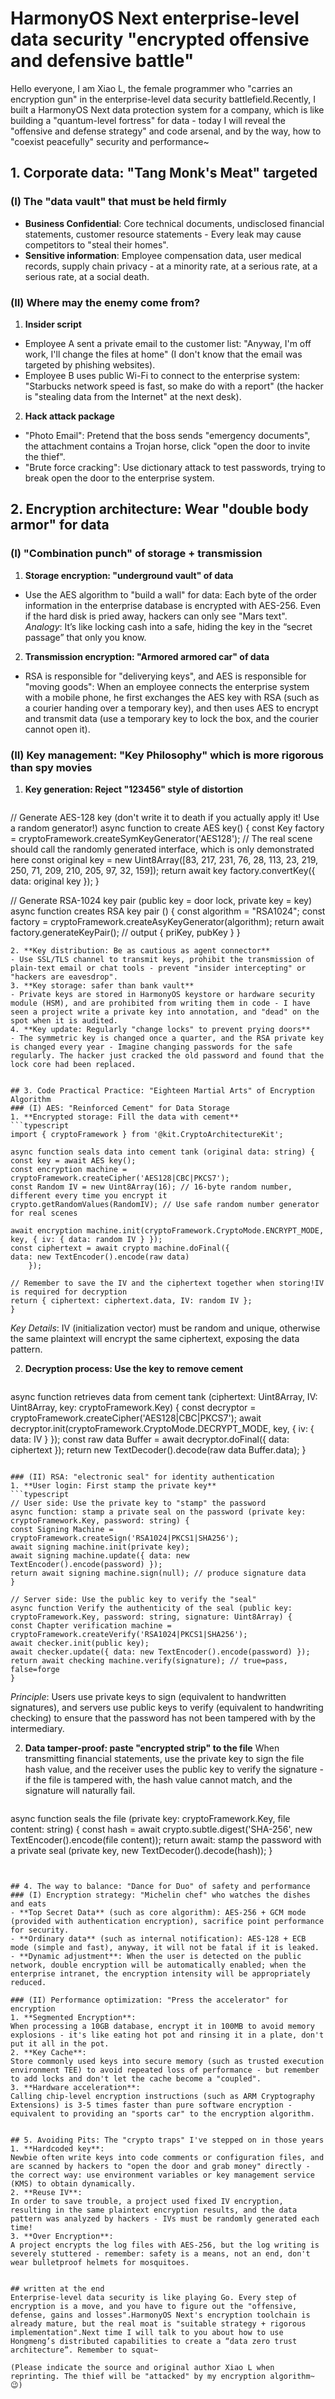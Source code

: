 # HarmonyOS Next enterprise-level data security "encrypted offensive and defensive battle"

Hello everyone, I am Xiao L, the female programmer who "carries an encryption gun" in the enterprise-level data security battlefield.Recently, I built a HarmonyOS Next data protection system for a company, which is like building a "quantum-level fortress" for data - today I will reveal the "offensive and defense strategy" and code arsenal, and by the way, how to "coexist peacefully" security and performance~


## 1. Corporate data: "Tang Monk's Meat" targeted
### (I) The "data vault" that must be held firmly
- **Business Confidential**: Core technical documents, undisclosed financial statements, customer resource statements - Every leak may cause competitors to "steal their homes".
- **Sensitive information**: Employee compensation data, user medical records, supply chain privacy - at a minority rate, at a serious rate, at a serious rate, at a social death.

### (II) Where may the enemy come from?
1. **Insider script**
- Employee A sent a private email to the customer list: "Anyway, I'm off work, I'll change the files at home" (I don't know that the email was targeted by phishing websites).
- Employee B uses public Wi-Fi to connect to the enterprise system: "Starbucks network speed is fast, so make do with a report" (the hacker is "stealing data from the Internet" at the next desk).
2. **Hack attack package**
- "Photo Email": Pretend that the boss sends "emergency documents", the attachment contains a Trojan horse, click "open the door to invite the thief".
- "Brute force cracking": Use dictionary attack to test passwords, trying to break open the door to the enterprise system.


## 2. Encryption architecture: Wear "double body armor" for data
### (I) "Combination punch" of storage + transmission
1. **Storage encryption: "underground vault" of data**
- Use the AES algorithm to "build a wall" for data:
Each byte of the order information in the enterprise database is encrypted with AES-256. Even if the hard disk is pried away, hackers can only see "Mars text".
*Analogy*: It’s like locking cash into a safe, hiding the key in the “secret passage” that only you know.
2. **Transmission encryption: "Armored armored car" of data**
- RSA is responsible for "deliverying keys", and AES is responsible for "moving goods":
When an employee connects the enterprise system with a mobile phone, he first exchanges the AES key with RSA (such as a courier handing over a temporary key), and then uses AES to encrypt and transmit data (use a temporary key to lock the box, and the courier cannot open it).

### (II) Key management: "Key Philosophy" which is more rigorous than spy movies
1. **Key generation: Reject "123456" style of distortion**
   ```typescript
// Generate AES-128 key (don't write it to death if you actually apply it! Use a random generator!)
async function to create AES key() {
const Key factory = cryptoFramework.createSymKeyGenerator('AES128');
// The real scene should call the randomly generated interface, which is only demonstrated here
const original key = new Uint8Array([83, 217, 231, 76, 28, 113, 23, 219, 250, 71, 209, 210, 205, 97, 32, 159]);
return await key factory.convertKey({ data: original key });
   }

// Generate RSA-1024 key pair (public key = door lock, private key = key)
async function creates RSA key pair () {
const algorithm = "RSA1024";
const factory = cryptoFramework.createAsyKeyGenerator(algorithm);
return await factory.generateKeyPair(); // output { priKey, pubKey }
   }
   ```
2. **Key distribution: Be as cautious as agent connector**
- Use SSL/TLS channel to transmit keys, prohibit the transmission of plain-text email or chat tools - prevent "insider intercepting" or "hackers are eavesdrop".
3. **Key storage: safer than bank vault**
- Private keys are stored in HarmonyOS keystore or hardware security module (HSM), and are prohibited from writing them in code - I have seen a project write a private key into annotation, and "dead" on the spot when it is audited.
4. **Key update: Regularly "change locks" to prevent prying doors**
- The symmetric key is changed once a quarter, and the RSA private key is changed every year - Imagine changing passwords for the safe regularly. The hacker just cracked the old password and found that the lock core had been replaced.


## 3. Code Practical Practice: "Eighteen Martial Arts" of Encryption Algorithm
### (I) AES: "Reinforced Cement" for Data Storage
1. **Encrypted storage: Fill the data with cement**
   ```typescript
   import { cryptoFramework } from '@kit.CryptoArchitectureKit';

async function seals data into cement tank (original data: string) {
const key = await AES key();
const encryption machine = cryptoFramework.createCipher('AES128|CBC|PKCS7');
const Random IV = new Uint8Array(16); // 16-byte random number, different every time you encrypt it
crypto.getRandomValues(RandomIV); // Use safe random number generator for real scenes
       
await encryption machine.init(cryptoFramework.CryptoMode.ENCRYPT_MODE, key, { iv: { data: random IV } });
const ciphertext = await crypto machine.doFinal({
data: new TextEncoder().encode(raw data)
       });
       
// Remember to save the IV and the ciphertext together when storing!IV is required for decryption
return { ciphertext: ciphertext.data, IV: random IV };
   }
   ```
*Key Details*: IV (initialization vector) must be random and unique, otherwise the same plaintext will encrypt the same ciphertext, exposing the data pattern.

2. **Decryption process: Use the key to remove cement**
   ```typescript
async function retrieves data from cement tank (ciphertext: Uint8Array, IV: Uint8Array, key: cryptoFramework.Key) {
const decryptor = cryptoFramework.createCipher('AES128|CBC|PKCS7');
await decryptor.init(cryptoFramework.CryptoMode.DECRYPT_MODE, key, { iv: { data: IV } });
const raw data Buffer = await decryptor.doFinal({ data: ciphertext });
return new TextDecoder().decode(raw data Buffer.data);
   }
   ```

### (II) RSA: "electronic seal" for identity authentication
1. **User login: First stamp the private key**
   ```typescript
// User side: Use the private key to "stamp" the password
async function: stamp a private seal on the password (private key: cryptoFramework.Key, password: string) {
const Signing Machine = cryptoFramework.createSign('RSA1024|PKCS1|SHA256');
await signing machine.init(private key);
await signing machine.update({ data: new TextEncoder().encode(password) });
return await signing machine.sign(null); // produce signature data
   }

// Server side: Use the public key to verify the "seal"
async function Verify the authenticity of the seal (public key: cryptoFramework.Key, password: string, signature: Uint8Array) {
const Chapter verification machine = cryptoFramework.createVerify('RSA1024|PKCS1|SHA256');
await checker.init(public key);
await checker.update({ data: new TextEncoder().encode(password) });
return await checking machine.verify(signature); // true=pass, false=forge
   }
   ```
*Principle*: Users use private keys to sign (equivalent to handwritten signatures), and servers use public keys to verify (equivalent to handwriting checking) to ensure that the password has not been tampered with by the intermediary.

2. **Data tamper-proof: paste "encrypted strip" to the file**
When transmitting financial statements, use the private key to sign the file hash value, and the receiver uses the public key to verify the signature - if the file is tampered with, the hash value cannot match, and the signature will naturally fail.
   ```typescript
async function seals the file (private key: cryptoFramework.Key, file content: string) {
const hash = await crypto.subtle.digest('SHA-256', new TextEncoder().encode(file content));
return await: stamp the password with a private seal (private key, new TextDecoder().decode(hash));
   }
   ```


## 4. The way to balance: "Dance for Duo" of safety and performance
### (I) Encryption strategy: "Michelin chef" who watches the dishes and eats
- **Top Secret Data** (such as core algorithm): AES-256 + GCM mode (provided with authentication encryption), sacrifice point performance for security.
- **Ordinary data** (such as internal notification): AES-128 + ECB mode (simple and fast), anyway, it will not be fatal if it is leaked.
- **Dynamic adjustment**: When the user is detected on the public network, double encryption will be automatically enabled; when the enterprise intranet, the encryption intensity will be appropriately reduced.

### (II) Performance optimization: "Press the accelerator" for encryption
1. **Segmented Encryption**:
When processing a 10GB database, encrypt it in 100MB to avoid memory explosions - it's like eating hot pot and rinsing it in a plate, don't put it all in the pot.
2. **Key Cache**:
Store commonly used keys into secure memory (such as trusted execution environment TEE) to avoid repeated loss of performance - but remember to add locks and don't let the cache become a "coupled".
3. **Hardware acceleration**:
Calling chip-level encryption instructions (such as ARM Cryptography Extensions) is 3-5 times faster than pure software encryption - equivalent to providing an "sports car" to the encryption algorithm.


## 5. Avoiding Pits: The "crypto traps" I've stepped on in those years
1. **Hardcoded key**:
Newbie often write keys into code comments or configuration files, and are scanned by hackers to "open the door and grab money" directly - the correct way: use environment variables or key management service (KMS) to obtain dynamically.
2. **Reuse IV**:
In order to save trouble, a project used fixed IV encryption, resulting in the same plaintext encryption results, and the data pattern was analyzed by hackers - IVs must be randomly generated each time!
3. **Over Encryption**:
A project encrypts the log files with AES-256, but the log writing is severely stuttered - remember: safety is a means, not an end, don't wear bulletproof helmets for mosquitoes.


## written at the end
Enterprise-level data security is like playing Go. Every step of encryption is a move, and you have to figure out the "offensive, defense, gains and losses".HarmonyOS Next's encryption toolchain is already mature, but the real moat is "suitable strategy + rigorous implementation".Next time I will talk to you about how to use Hongmeng’s distributed capabilities to create a “data zero trust architecture”. Remember to squat~

(Please indicate the source and original author Xiao L when reprinting. The thief will be "attacked" by my encryption algorithm~ 😉)
